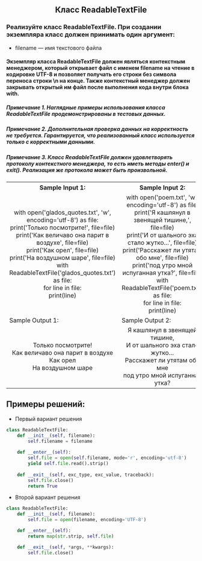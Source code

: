 <h2 style="text-align:center">Класс ReadableTextFile</h2>

### Реализуйте класс ReadableTextFile. При создании экземпляра класс должен принимать один аргумент:
* filename — имя текстового файла
#### Экземпляр класса ReadableTextFile должен являться контекстным менеджером, который открывает файл с именем filename на чтение в кодировке UTF-8 и позволяет получать его строки без символа переноса строки \n на конце. Также контекстный менеджер должен закрывать открытый им файл после выполнения кода внутри блока with.

##### Примечание 1. Наглядные примеры использования класса ReadableTextFile продемонстрированы в тестовых данных.
##### Примечание 2. Дополнительная проверка данных на корректность не требуется. Гарантируется, что реализованный класс используется только с корректными данными.
##### Примечание 3. Класс ReadableTextFile должен удовлетворять протоколу контекстного менеджера, то есть иметь методы __enter__() и __exit__(). Реализация же протокола может быть произвольной.

<table align="center">
  <tbody>
    <tr>
      <th>Sample Input 1: </th>
      <th>Sample Input 2: </th>
    </tr>
    <tr>
      <td align="center">with open('glados_quotes.txt', 'w', encoding='utf-8') as file:<br>
                          print('Только посмотрите!', file=file)<br>
                          print('Как величаво она парит в воздухе', file=file)<br>
                          print('Как орел', file=file)<br>
                          print('На воздушном шаре', file=file)<br>
                      with ReadableTextFile('glados_quotes.txt') as file:<br>
                          for line in file:<br>
                              print(line)<br></td>
      <td align="center">with open('poem.txt', 'w', encoding='utf-8') as file:<br>
                          print('Я кашлянул в звенящей тишине,', file=file)<br>
                          print('И от шального эха стало жутко…', file=file)<br>
                          print('Расскажет ли утятам обо мне', file=file)<br>
                          print('под утро мной испуганная утка?', file=file)<br>
                      with ReadableTextFile('poem.txt') as file:<br>
                          for line in file:<br>
                              print(line)<br></td>
    </tr>
    <tr>
      <td>Sample Output 1:</td>
      <td>Sample Output 2:</td>
      </tr>
    <tr>
      <td align="center">
                        Только посмотрите!<br>
                        Как величаво она парит в воздухе<br>
                        Как орел<br>
                        На воздушном шаре<br>
      </td>
      <td align="center">
                        Я кашлянул в звенящей тишине,<br>
                        И от шального эха стало жутко…<br>
                        Расскажет ли утятам обо мне<br>
                        под утро мной испуганная утка?<br>
      </td>
    </tr>
  </tbody>
</table>



## Примеры решений:
* Первый вариант решения
```python
class ReadableTextFile:
    def __init__(self, filename):
        self.filename = filename
    
    def __enter__(self):
        self.file = open(self.filename, mode='r', encoding='utf-8')
        yield self.file.read().strip()
    
    def __exit__(self, exc_type, exc_value, traceback):
        self.file.close()
        return True
```
* Второй вариант решения

```python
class ReadableTextFile:
    def __init__(self, filename):
        self.file = open(filename, encoding='UTF-8')

    def __enter__(self):
        return map(str.strip, self.file)

    def __exit__(self, *args, **kwargs):
        self.file.close()
```


